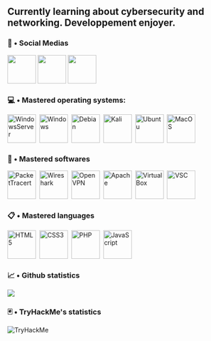 ## Currently learning about cybersecurity and networking. Developpement enjoyer.

### 🧷 • Social Medias

<div>
   <a href="https://www.twitter.com/oerrew" target="_blank" rel="noopener noreferrer"> <img src="https://cdn4.iconfinder.com/data/icons/social-media-icons-the-circle-set/48/twitter_circle-512.png" height=64 weight=64></a>
      <a href="https://www.youtube.com/@werreo" target="_blank" rel="noopener noreferrer"> <img src="https://png.pngtree.com/png-vector/20221018/ourmid/pngtree-youtube-social-media-round-icon-png-image_6315993.png" height=64 weight=64></a>
         <a href="https://steamcommunity.com/profiles/76561198301465281" target="_blank" rel="noopener noreferrer"> <img src="https://www.freeiconspng.com/thumbs/steam-icon/steam-icon-19.png" height=64 weight=64></a>
   </div>

### 💻 • Mastered operating systems:

<div>
  <img src="https://simpleicons.org/icons/windowsterminal.svg" title="WindowsServer" alt="WindowsServer" width="64" height="64"/>&nbsp;
  <img src="https://simpleicons.org/icons/windows.svg" title="Windows" alt="Windows" width="64" height="64"/>&nbsp;
  <img src="https://simpleicons.org/icons/debian.svg" title="Debian" alt="Debian" width="64" height="64"/>&nbsp;
  <img src="https://simpleicons.org/icons/kalilinux.svg" title="Kali" alt="Kali" width="64" height="64"/>&nbsp;
  <img src="https://simpleicons.org/icons/ubuntu.svg" title="Ubuntu" alt="Ubuntu" width="64" height="64"/>&nbsp;
  <img src="https://simpleicons.org/icons/apple.svg" title="MacOS" alt="MacOS" width="64" height="64"/>&nbsp;
  </div>

### 🔧 • Mastered softwares

<div>
  <img src="https://simpleicons.org/icons/cisco.svg" title="PacketTracert" alt="PacketTracert" width="64" height="64"/>&nbsp;
  <img src="https://simpleicons.org/icons/wireshark.svg" title="Wireshark" alt="Wireshark" width="64" height="64"/>&nbsp;
  <img src="https://simpleicons.org/icons/openvpn.svg" title="OpenVPN" alt="OpenVPN" width="64" height="64"/>&nbsp;
  <img src="https://simpleicons.org/icons/apache.svg" title="Apache" alt="Apache" width="64" height="64"/>&nbsp;
  <img src="https://simpleicons.org/icons/virtualbox.svg" title="VirtualBox" alt="VirtualBox" width="64" height="64"/>&nbsp;
  <img src="https://simpleicons.org/icons/visualstudiocode.svg" title="VSC" alt="VSC" width="64" height="64"/>&nbsp;
  </div>

### 📋 • Mastered languages

<div>
  <img src="https://simpleicons.org/icons/html5.svg" title="HTML5" alt="HTML5" width="64" height="64"/>&nbsp;
  <img src="https://simpleicons.org/icons/css3.svg" title="CSS3" alt="CSS3" width="64" height="64"/>&nbsp;
  <img src="https://simpleicons.org/icons/php.svg" title="PHP" alt="PHP" width="64" height="64"/>&nbsp;
  <img src="https://simpleicons.org/icons/javascript.svg" title="JavaScript" alt="JavaScript" width="64" height="64"/>&nbsp;
  </div>

### 📈 • Github statistics

<div>
   <picture>
<source 
  srcset="https://github-readme-stats.vercel.app/api?username=oerrew&show_icons=true&theme=dark"
  media="(prefers-color-scheme: dark)"
/>
<source
  srcset="https://github-readme-stats.vercel.app/api?username=0xmalicious&show_icons=true"
  media="(prefers-color-scheme: light), (prefers-color-scheme: no-preference)"
/>
<img src="https://github-readme-stats.vercel.app/api?username=oerrew&show_icons=true" />
</picture>
</div>

### 🃏 • TryHackMe's statistics
<div>
   <img src="https://tryhackme-badges.s3.amazonaws.com/0xmalicious.png" alt="TryHackMe">
</div>
